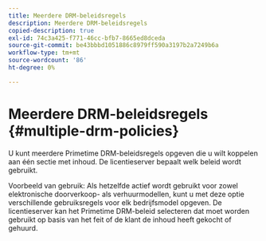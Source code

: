 ```yaml
---
title: Meerdere DRM-beleidsregels
description: Meerdere DRM-beleidsregels
copied-description: true
exl-id: 74c3a425-f771-46cc-bfb7-8665ed8dceda
source-git-commit: be43bbbd1051886c8979ff590a3197b2a7249b6a
workflow-type: tm+mt
source-wordcount: '86'
ht-degree: 0%

---
```


# Meerdere DRM-beleidsregels {#multiple-drm-policies}

U kunt meerdere Primetime DRM-beleidsregels opgeven die u wilt koppelen aan één sectie met inhoud. De licentieserver bepaalt welk beleid wordt gebruikt.

Voorbeeld van gebruik: Als hetzelfde actief wordt gebruikt voor zowel elektronische doorverkoop- als verhuurmodellen, kunt u met deze optie verschillende gebruiksregels voor elk bedrijfsmodel opgeven. De licentieserver kan het Primetime DRM-beleid selecteren dat moet worden gebruikt op basis van het feit of de klant de inhoud heeft gekocht of gehuurd.
